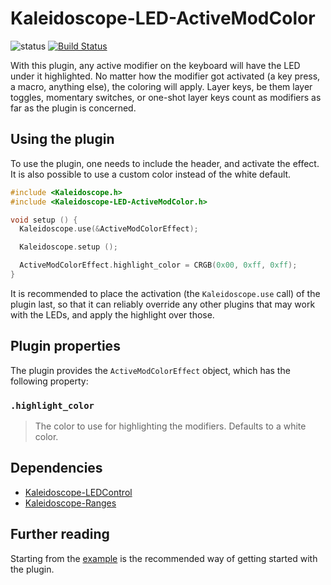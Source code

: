 # Kaleidoscope-LED-ActiveModColor

![status][st:experimental] [![Build Status][travis:image]][travis:status]

 [travis:image]: https://travis-ci.org/keyboardio/Kaleidoscope-LED-ActiveModColor.svg?branch=master
 [travis:status]: https://travis-ci.org/keyboardio/Kaleidoscope-LED-ActiveModColor

 [st:stable]: https://img.shields.io/badge/stable-✔-black.svg?style=flat&colorA=44cc11&colorB=494e52
 [st:broken]: https://img.shields.io/badge/broken-X-black.svg?style=flat&colorA=e05d44&colorB=494e52
 [st:experimental]: https://img.shields.io/badge/experimental----black.svg?style=flat&colorA=dfb317&colorB=494e52

With this plugin, any active modifier on the keyboard will have the LED under it
highlighted. No matter how the modifier got activated (a key press, a macro,
anything else), the coloring will apply. Layer keys, be them layer toggles,
momentary switches, or one-shot layer keys count as modifiers as far as the
plugin is concerned.

## Using the plugin

To use the plugin, one needs to include the header, and activate the effect. It
is also possible to use a custom color instead of the white default.

```c++
#include <Kaleidoscope.h>
#include <Kaleidoscope-LED-ActiveModColor.h>

void setup () {
  Kaleidoscope.use(&ActiveModColorEffect);

  Kaleidoscope.setup ();

  ActiveModColorEffect.highlight_color = CRGB(0x00, 0xff, 0xff);
}
```

It is recommended to place the activation (the `Kaleidoscope.use` call) of the
plugin last, so that it can reliably override any other plugins that may work
with the LEDs, and apply the highlight over those.

## Plugin properties

The plugin provides the `ActiveModColorEffect` object, which has the following
property:

### `.highlight_color`

> The color to use for highlighting the modifiers. Defaults to a white color.

## Dependencies

* [Kaleidoscope-LEDControl](https://github.com/keyboardio/Kaleidoscope-LEDControl)
* [Kaleidoscope-Ranges](https://github.com/keyboardio/Kaleidoscope-Ranges)

## Further reading

Starting from the [example][plugin:example] is the recommended way of getting
started with the plugin.

 [plugin:example]: https://github.com/keyboardio/Kaleidoscope-LED-ActiveModColor/blob/master/examples/LED-ActiveModColor/LED-ActiveModColor.ino
